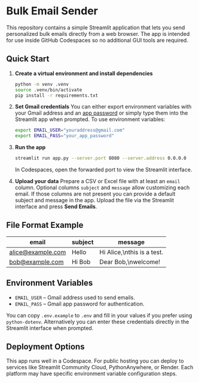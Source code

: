 # Bulk Email Sender

This repository contains a simple Streamlit application that lets you send
personalized bulk emails directly from a web browser. The app is intended for
use inside GitHub Codespaces so no additional GUI tools are required.

## Quick Start

1. **Create a virtual environment and install dependencies**
   ```bash
   python -m venv .venv
   source .venv/bin/activate
   pip install -r requirements.txt
   ```

2. **Set Gmail credentials**
   You can either export environment variables with your Gmail address and an [app password](https://support.google.com/accounts/answer/185833)
   or simply type them into the Streamlit app when prompted.
   To use environment variables:
   ```bash
   export EMAIL_USER="youraddress@gmail.com"
   export EMAIL_PASS="your_app_password"
   ```

3. **Run the app**
   ```bash
   streamlit run app.py --server.port 8080 --server.address 0.0.0.0
   ```
   In Codespaces, open the forwarded port to view the Streamlit interface.

4. **Upload your data**
   Prepare a CSV or Excel file with at least an `email` column. Optional columns
   `subject` and `message` allow customizing each email. If those columns are not
   present you can provide a default subject and message in the app. Upload the
   file via the Streamlit interface and press **Send Emails**.

## File Format Example

| email | subject | message |
|-------|---------|---------|
| alice@example.com | Hello | Hi Alice,\nthis is a test. |
| bob@example.com | Hi Bob | Dear Bob,\nwelcome! |

## Environment Variables

- `EMAIL_USER` – Gmail address used to send emails.
- `EMAIL_PASS` – Gmail app password for authentication.

You can copy `.env.example` to `.env` and fill in your values if you prefer
using `python-dotenv`. Alternatively you can enter these credentials directly in
the Streamlit interface when prompted.

## Deployment Options

This app runs well in a Codespace. For public hosting you can deploy to services
like Streamlit Community Cloud, PythonAnywhere, or Render. Each platform may have
specific environment variable configuration steps.

